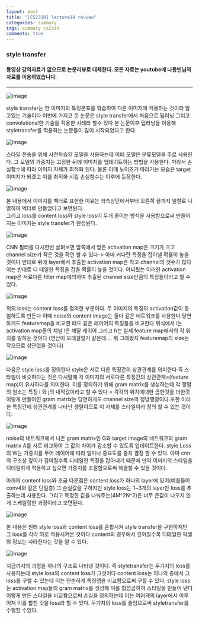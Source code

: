 ```yaml
---
layout: post
title: "[CS231N] lecture14 review"
categories: summary
tags: summary cs231n
comments: true
---
```

### style transfer

####  동영상 강의자료가 없으므로 논문리뷰로 대체한다. 모든 자료는 youtube에 나동빈님의 자료를 이용하였습니다.

-------------

![image](https://user-images.githubusercontent.com/65720894/130194889-332d890d-7b4e-4f12-8633-0b9c44eaddc7.png)


style transfer는 한 이미지의 특징분포를 학습하여 다른 이미지에 적용하는 것이라 알고있는 기술이다 이번에 가지고 온 논문은 style transfer에서 처음으로
딥러닝 그리고 convolutional한 기술을 적용한 사례라 할수 있다 본 논문이후 딥러닝을 이용해 styletransfer를 적용하는 논문들이 많이 시작되었다고 한다.

![image](https://user-images.githubusercontent.com/65720894/130195163-88910141-df51-45a9-9f41-a57f674448ef.png)

스타일 전송을 위해 사전학습된 모델을 사용하는데 이떄 모델은 분류모델을 주로 사용한다. 그 모델의 가중치는 고정한 뒤에 이미지를 업데이트하는
방법을 사용한다. 따라서 손실함수에 따라 이미지 자체가 최적화 된다. 몰론 이때 노이즈가 따라가는 모습은 target 이미지가 되겠고 이를 최적화 시킬
손실함수는 이후에 등장한다.

![image](https://user-images.githubusercontent.com/65720894/130195976-ec00ff7b-9fbb-470c-9f25-3e34711e9f56.png)

본 내용에서 이미지를 벡터로 표현한 이유는 좌측상단에서부터 오른쪽 끝까지 일렬로 나열하여 벡터로 만들었다고 보면된다.  
그리고 loss를 content loss와 style loss이 두개 줄이는 방식을 사용함으로써 만들어지는 이미지는 style transfer가 완성된다.

![image](https://user-images.githubusercontent.com/65720894/130196687-3186160e-849f-4d57-a0de-fad604db444e.png)

CNN 필터를 다시한번 살펴보면 앞쪽에서 얻은 activation map은 크기가 크고 channel size가 작은 것을 확인 할 수 있다-> 아마
커다란 특징을 잡아낼 확률이 높을 것이다 반대로 뒤에 layer에서 추출한 activation map은 작고 channel의 갯수가 많다 이는 반대로
디 테일한 특징을 잡을 확률이 높을 것이다. 어찌됬는 이러한 activation map은 서로다른 filter map에의하여 추출된 channel size만큼의
특징들이라고 할 수 있다.

![image](https://user-images.githubusercontent.com/65720894/130197135-66038161-555d-4dd5-96d2-956f5bb39ae1.png)

위의 loss는 content loss를 정의한 부분이다. 두 이미지의 특징의 activation값이 동일하도록 만든다
이때 noise와 content image는 둘다 같은 네트워크를 사용한다 당연하게도 featuremap을 비교할 떄도 같은 레이어의 특징들을 비교한다
위식에서 i는 activation map들의 체널 l은 해달 레이어 그리고 h는 실제 feature map에서의 각 위치를 말하는 것이다 
(연산이 오래걸릴거 같은데.... 뭐 그래봤자 featuremap의 size는 작으므로 상관없을 것이다)

![image](https://user-images.githubusercontent.com/65720894/130198254-b61ac634-f549-48d1-bfe9-f84c2c6ea72e.png)

다음은 style loss를 정의한다 style은 서로 다른 특징간의 상관관계를 의미한다 즉 스타일이 비슷하다는 것은 다시말해
각 이미지의 서로다른 특징간의 상관관계=(feature map)이 유사하다를 의미한다. 이를 정의하기 위해 gram matrix를 생성하는데
각 행렬의 원소는 특징 i 와 j의 내적값이라고 할 수 있다 = 각각의 위치에대한 곱한것을 더한것 이렇게 만들어진 gram matrix는
당연하게도 channel size의 정방행렬이다.또한 이러한 특징간에 상관관계를 나타난 행렬이므로 이 자체를 스타일이라 정의
할 수 있는 것이다.

![image](https://user-images.githubusercontent.com/65720894/130199594-f793bdca-7b0d-440b-b62d-fd1031ede565.png)

noise의 네트워크에서 나온 gram matrix인 G와 target image의 네트워크의 gram matrix A를 서로 비교하여 그 값의 차이가 감소할 수 있도록 업데이트한다. style Loss의 W는 가중치를 두어 레이어에 따라 얼마나 중요도를 줄지 결정 할 수 있다. 아마 cnn의
구조상 깊이가 깊어질수록 디테일한 특징을 잡아내기 때문에 만약 이미지의 스타일을 디테일하게 적용하고 싶으면 가중치를
조절함으로써 해결할 수 있을 것이다.   

아까의 content loss와 조금 다른점은 content loss가 하나의 layer에 있어(예를들어 conv4와 같은 단일층) 그 손실값을 구하지만 style loss는 1~3개의 
layer만 loss를 추출하는데 사용한다. 그리고 특정한 값을 나눠주는(4M^2N^2)은 너무 큰값이 나오지 않게 스케일링한 과정이라고
보면된다.  

![image](https://user-images.githubusercontent.com/65720894/130399561-0a77d81b-361a-4a75-9c97-054c2d020449.png)

 
본 내용은 원래 style loss와 content loss를 혼합시켜 style transfer을 구현하지만 그 loss를 각각 따로 적용시켜본 것이다
content의 경우에서 깊어질수록 디테일한 픽셀의 정보는 사라진다는 것을 알 수 있다.

![image](https://user-images.githubusercontent.com/65720894/130400150-c8096cdc-9a99-4481-b40a-86ca15129cd3.png)

지금까지의 과정을 하나의 구조로 나타낸 것이다. 즉 styletransfer는 두가지의 loss를 사용하는데 style loss와 content loss가
그것이다 content loss는 하나의 층에서 그 loss를 구할 수 있는데 이는 단순하게 특징맵을 비교함으로써 구할 수 있다.
style loss는 activation map들의 gram matrix를 생성해 이를 합성곱하여 스타일을 만들어 낸다 이렇게 만든 스타일을
비교함으로써 손실을 정의하는데 이는 여러개의 layer에서 이루어져 이를 합친 것을 loss라 할 수 있다. 두가지의 loss를
줄임으로써 styletransfer를 수행할 수있다.












